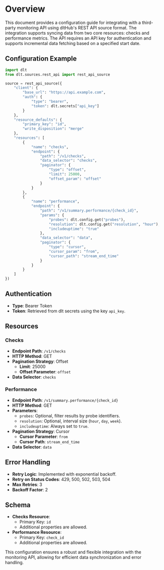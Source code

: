 # Overview

This document provides a configuration guide for integrating with a third-party monitoring API using dltHub's REST API source format. The integration supports syncing data from two core resources: checks and performance metrics. The API requires an API key for authentication and supports incremental data fetching based on a specified start date.

## Configuration Example

```python
import dlt
from dlt.sources.rest_api import rest_api_source

source = rest_api_source({
    "client": {
        "base_url": "https://api.example.com",
        "auth": {
            "type": "bearer",
            "token": dlt.secrets["api_key"]
        }
    },
    "resource_defaults": {
        "primary_key": "id",
        "write_disposition": "merge"
    },
    "resources": [
        {
            "name": "checks",
            "endpoint": {
                "path": "/v1/checks",
                "data_selector": "checks",
                "paginator": {
                    "type": "offset",
                    "limit": 25000,
                    "offset_param": "offset"
                }
            }
        },
        {
            "name": "performance",
            "endpoint": {
                "path": "/v1/summary.performance/{check_id}",
                "params": {
                    "probes": dlt.config.get("probes"),
                    "resolution": dlt.config.get("resolution", "hour"),
                    "includeuptime": "true"
                },
                "data_selector": "data",
                "paginator": {
                    "type": "cursor",
                    "cursor_param": "from",
                    "cursor_path": "stream_end_time"
                }
            }
        }
    ]
})
```

## Authentication

- **Type**: Bearer Token
- **Token**: Retrieved from dlt secrets using the key `api_key`.

## Resources

### Checks

- **Endpoint Path**: `/v1/checks`
- **HTTP Method**: GET
- **Pagination Strategy**: Offset
  - **Limit**: 25000
  - **Offset Parameter**: `offset`
- **Data Selector**: `checks`

### Performance

- **Endpoint Path**: `/v1/summary.performance/{check_id}`
- **HTTP Method**: GET
- **Parameters**:
  - `probes`: Optional, filter results by probe identifiers.
  - `resolution`: Optional, interval size (`hour`, `day`, `week`).
  - `includeuptime`: Always set to `true`.
- **Pagination Strategy**: Cursor
  - **Cursor Parameter**: `from`
  - **Cursor Path**: `stream_end_time`
- **Data Selector**: `data`

## Error Handling

- **Retry Logic**: Implemented with exponential backoff.
- **Retry on Status Codes**: 429, 500, 502, 503, 504
- **Max Retries**: 3
- **Backoff Factor**: 2

## Schema

- **Checks Resource**: 
  - Primary Key: `id`
  - Additional properties are allowed.
- **Performance Resource**: 
  - Primary Key: `check_id`
  - Additional properties are allowed.

This configuration ensures a robust and flexible integration with the monitoring API, allowing for efficient data synchronization and error handling.